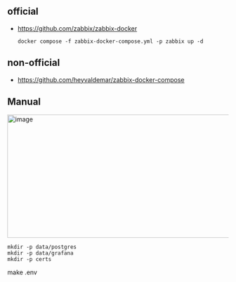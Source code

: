 ## official
- https://github.com/zabbix/zabbix-docker
  ```
  docker compose -f zabbix-docker-compose.yml -p zabbix up -d
  ```

## non-official
- https://github.com/heyvaldemar/zabbix-docker-compose

## Manual
<img width="580" height="281" alt="image" src="https://github.com/user-attachments/assets/e6fb3317-7bbd-461e-bee0-941921c95ca2" />

```
mkdir -p data/postgres
mkdir -p data/grafana
mkdir -p certs
```
make .env 
```
```
